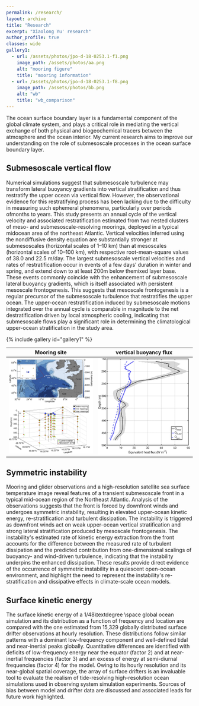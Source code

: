```yaml
---
permalink: /research/
layout: archive
title: "Research"
excerpt: "Xiaolong Yu' research"
author_profile: true 
classes: wide  
gallery1:
  - url: /assets/photos/jpo-d-18-0253.1-f1.png
    image_path: /assets/photos/aa.png
    alt: "mooring figure"
    title: "mooring information"
  - url: /assets/photos/jpo-d-18-0253.1-f8.png
    image_path: /assets/photos/bb.png
    alt: "wb"
    title: "wb_comparison"
---
```


The ocean surface boundary layer is a fundamental component of the global climate system, and plays a critical role in mediating the vertical exchange of both physical and biogeochemical tracers between the atmosphere and the ocean interior. My current research aims to improve our understanding on the role of submesoscale processes in the ocean surface boundary layer.

<h2>Submesoscale vertical flow</h2>

Numerical simulations suggest that submesoscale turbulence may transform lateral buoyancy gradients into vertical stratification and thus restratify the upper ocean via vertical flow. However, the observational evidence for this restratifying process has been lacking due to the difficulty in measuring such ephemeral phenomena, particularly over periods ofmonths to years. This study presents an annual cycle of the vertical velocity and associated restratification estimated from two nested clusters of meso- and submesoscale-resolving moorings, deployed in a typical midocean area of the northeast Atlantic. Vertical velocities inferred using the nondiffusive density equation are substantially stronger at submesoscales (horizontal scales of 1–10 km) than at mesoscales (horizontal scales of 10–100 km), with respective root-mean-square values of 38.0 and 22.5 m/day. The largest submesoscale vertical velocities and rates of restratification occur in events of a few days’ duration in winter and spring, and extend down to at least
200m below themixed layer base. These events commonly coincide with the enhancement of submesoscale lateral buoyancy gradients, which is itself associated with persistent mesoscale frontogenesis. This suggests that mesoscale frontogenesis is a regular precursor of the submesoscale turbulence that restratifies the upper ocean. The upper-ocean restratification induced by submesoscale motions integrated over the annual cycle is comparable in magnitude to the net destratification driven by local atmospheric cooling, indicating that submesoscale flows play a significant role in determining the climatological upper-ocean stratification in the study area.

{% include gallery id="gallery1" %}

Mooring site            |  vertical buoyancy flux
:-------------------------:|:-------------------------:
![](aa.png)  |  ![](bb.png)



<h2>Symmetric instability</h2>

Mooring and glider observations and a high-resolution satellite sea surface temperature image reveal features of a transient submesoscale front in a typical mid-ocean region of the Northeast Atlantic. Analysis of the observations suggests that the front is forced by downfront winds and undergoes symmetric instability, resulting in elevated upper-ocean kinetic energy, re-stratification and turbulent dissipation. The instability is triggered as downfront winds act on weak upper-ocean vertical stratification and strong lateral stratification produced by mesoscale frontogenesis. The instability's estimated rate of kinetic energy extraction from the front accounts for the difference between the measured rate of turbulent dissipation and the predicted contribution from one-dimensional scalings of buoyancy- and wind-driven turbulence, indicating that the instability underpins the enhanced dissipation. These results provide direct evidence of the occurrence of symmetric instability in a quiescent open-ocean environment, and highlight the need to represent the instability's re-stratification and dissipative effects in climate-scale ocean models.



<h2>Surface kinetic energy</h2>

The surface kinetic energy of a 1/48\textdegree \space global ocean simulation and its distribution as a function of frequency and location are compared with the one estimated from 15,329 globally distributed surface drifter observations at hourly resolution. These distributions follow similar patterns with a dominant low-frequency component and well-defined tidal and near-inertial peaks globally. Quantitative differences are identified with deficits of low-frequency energy near the equator (factor 2) and at near-inertial frequencies (factor 3) and an excess of energy at semi-diurnal frequencies (factor 4) for the model. Owing to its hourly resolution and its near-global spatial coverage, the array of surface drifters is an invaluable tool to evaluate the realism of tide-resolving high-resolution ocean simulations used in observing system simulation experiments. Sources of bias between model and drifter data are discussed and associated leads for future work highlighted. 